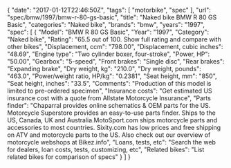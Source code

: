 {
    "date": "2017-01-12T22:46:50Z",
    "tags": [
        "motorbike",
        "spec"
    ],
    "url": "spec\/bmw\/1997\/bmw-r-80-gs-basic",
    "title": "Naked bike BMW R 80 GS Basic",
    "categories": "Naked bike",
    "brands": "bmw",
    "years": "1997",
    "spec": [
        {
            "Model": "BMW R 80 GS Basic",
            "Year": "1997",
            "Category": "Naked bike",
            "Rating": "65.5 out of 100. Show full rating and compare with other bikes",
            "Displacement, ccm": "798.00",
            "Displacement, cubic inches": "48.69",
            "Engine type": "Two cylinder boxer, four-stroke",
            "Power, HP": "50.00",
            "Gearbox": "5-speed",
            "Front brakes": "Single disc",
            "Rear brakes": "Expanding brake",
            "Dry weight, kg": "210.0",
            "Dry weight, pounds": "463.0",
            "Power\/weight ratio, HP\/kg": "0.2381",
            "Seat height, mm": "850",
            "Seat height, inches": "33.5",
            "Comments": "Production of this model is limited to pre-ordered specimen",
            "Insurance costs": "Get estimated US insurance cost with a quote from Allstate Motorcycle Insurance",
            "Parts finder": "Chaparral provides online schematics & OEM parts for the US.   Motorcycle Superstore provides an easy-to-use parts finder. Ships to the US, Canada, UK and Australia.MotoSport.com ships motorcycle parts and accessories to most countries.    Sixity.com has low prices and free shipping on ATV and motorcycle parts to the US. Also check out our overview of motorcycle webshops at Bikez.info",
            "Loans, tests, etc": "Search the web for dealers, loan costs, tests, customizing, etc",
            "Related bikes": "List related bikes for comparison of specs"
        }
    ]
}